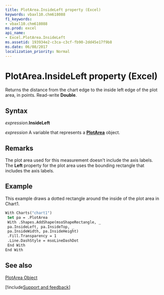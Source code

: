 ```yaml
---
title: PlotArea.InsideLeft property (Excel)
keywords: vbaxl10.chm618088
f1_keywords:
- vbaxl10.chm618088
ms.prod: excel
api_name:
- Excel.PlotArea.InsideLeft
ms.assetid: 193934e2-c3ca-c3cf-fb90-2dd45e17f9b8
ms.date: 06/08/2017
localization_priority: Normal
---
```



# PlotArea.InsideLeft property (Excel)

Returns the distance from the chart edge to the inside left edge of the plot area, in points. Read-write  **Double**.


## Syntax

_expression_.**InsideLeft**

_expression_ A variable that represents a **[PlotArea](Excel.PlotArea(object).md)** object.


## Remarks

The plot area used for this measurement doesn't include the axis labels. The  **Left** property for the plot area uses the bounding rectangle that includes the axis labels.


## Example

This example draws a dotted rectangle around the inside of the plot area in Chart1.


```vb
With Charts("chart1") 
 Set pa = .PlotArea 
 With .Shapes.AddShape(msoShapeRectangle, _ 
 pa.InsideLeft, pa.InsideTop, _ 
 pa.InsideWidth, pa.InsideHeight) 
 .Fill.Transparency = 1 
 .Line.DashStyle = msoLineDashDot 
 End With 
End With
```


## See also


[PlotArea Object](Excel.PlotArea(object).md)

[!include[Support and feedback](~/includes/feedback-boilerplate.md)]